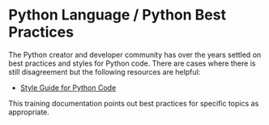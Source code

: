 # Python Language / Python Best Practices

The Python creator and developer community has over the years settled on best practices and styles for Python code.
There are cases where there is still disagreement but the following resources are helpful:

* [Style Guide for Python Code](https://www.python.org/dev/peps/pep-0008)

This training documentation points out best practices for specific topics as appropriate.
